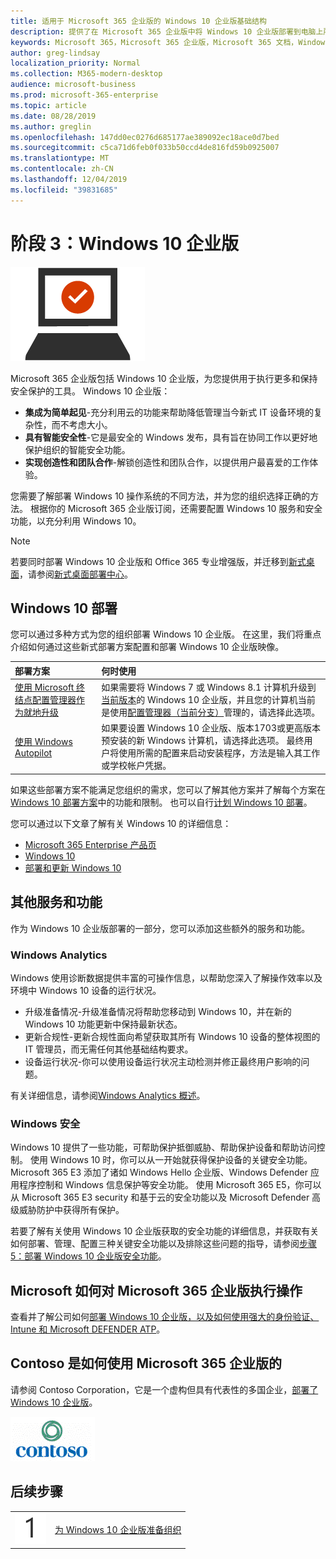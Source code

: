 ```yaml
---
title: 适用于 Microsoft 365 企业版的 Windows 10 企业版基础结构
description: 提供了在 Microsoft 365 企业版中将 Windows 10 企业版部署到电脑上所需步骤的高级别指南。
keywords: Microsoft 365，Microsoft 365 企业版，Microsoft 365 文档，Windows 10 企业版，部署
author: greg-lindsay
localization_priority: Normal
ms.collection: M365-modern-desktop
audience: microsoft-business
ms.prod: microsoft-365-enterprise
ms.topic: article
ms.date: 08/28/2019
ms.author: greglin
ms.openlocfilehash: 147dd0ec0276d685177ae389092ec18ace0d7bed
ms.sourcegitcommit: c5ca71d6feb0f033b50ccd4de816fd59b0925007
ms.translationtype: MT
ms.contentlocale: zh-CN
ms.lasthandoff: 12/04/2019
ms.locfileid: "39831685"
---
```

# <a name="phase-3-windows-10-enterprise"></a>阶段 3：Windows 10 企业版

![阶段 3：Windows 10 企业版](./media/deploy-foundation-infrastructure/win10enterprise_icon.png)

Microsoft 365 企业版包括 Windows 10 企业版，为您提供用于执行更多和保持安全保护的工具。 Windows 10 企业版：

- **集成为简单起见**-充分利用云的功能来帮助降低管理当今新式 IT 设备环境的复杂性，而不考虑大小。
- **具有智能安全性**-它是最安全的 Windows 发布，具有旨在协同工作以更好地保护组织的智能安全功能。
- **实现创造性和团队合作**-解锁创造性和团队合作，以提供用户最喜爱的工作体验。

您需要了解部署 Windows 10 操作系统的不同方法，并为您的组织选择正确的方法。 根据你的 Microsoft 365 企业版订阅，还需要配置 Windows 10 服务和安全功能，以充分利用 Windows 10。

>[!Note]
>若要同时部署 Windows 10 企业版和 Office 365 专业增强版，并迁移到[新式桌面](https://www.microsoft.com/microsoft-365/modern-desktop)，请参阅[新式桌面部署中心](https://aka.ms/howtoshift)。
>

## <a name="windows-10-deployment"></a>Windows 10 部署

您可以通过多种方式为您的组织部署 Windows 10 企业版。 在这里，我们将重点介绍如何通过这些新式部署方案配置和部署 Windows 10 企业版映像。

| 部署方案 | 何时使用 |
|:--- |:--- |
| [使用 Microsoft 终结点配置管理器作为就地升级](windows10-deploy-inplaceupgrade.md) | 如果需要将 Windows 7 或 Windows 8.1 计算机升级到<a href="https://aka.ms/windows-10-release-information" target="_blank">当前版本</a>的 Windows 10 企业版，并且您的计算机当前是使用<a href="https://aka.ms/introtosccm" target="_blank">配置管理器（当前分支）</a>管理的，请选择此选项。 |
| [使用 Windows Autopilot](windows10-deploy-autopilot.md) | 如果要设置 Windows 10 企业版、版本1703或更高版本预安装的新 Windows 计算机，请选择此选项。 最终用户将使用所需的配置来启动安装程序，方法是输入其工作或学校帐户凭据。 |

如果这些部署方案不能满足您组织的需求，您可以了解其他方案并了解每个方案在[Windows 10 部署方案](https://docs.microsoft.com/windows/deployment/windows-10-deployment-scenarios)中的功能和限制。 也可以自行<a href="https://aka.ms/planforwin10deployment" target="_blank">计划 Windows 10 部署</a>。

您可以通过以下文章了解有关 Windows 10 的详细信息：

- [Microsoft 365 Enterprise 产品页](https://www.microsoft.com/microsoft-365/enterprise)
- [Windows 10](https://docs.microsoft.com/windows/windows-10)
- [部署和更新 Windows 10](https://docs.microsoft.com/windows/deployment/)


## <a name="additional-services-and-features"></a>其他服务和功能
作为 Windows 10 企业版部署的一部分，您可以添加这些额外的服务和功能。

### <a name="windows-analytics"></a>Windows Analytics

Windows 使用诊断数据提供丰富的可操作信息，以帮助您深入了解操作效率以及环境中 Windows 10 设备的运行状况。

* 升级准备情况-升级准备情况将帮助您移动到 Windows 10，并在新的 Windows 10 功能更新中保持最新状态。 
* 更新合规性-更新合规性面向希望获取其所有 Windows 10 设备的整体视图的 IT 管理员，而无需任何其他基础结构要求。
* 设备运行状况-你可以使用设备运行状况主动检测并修正最终用户影响的问题。

有关详细信息，请参阅[Windows Analytics 概述](https://docs.microsoft.com/windows/deployment/update/windows-analytics-overview)。

### <a name="windows-security"></a>Windows 安全

Windows 10 提供了一些功能，可帮助保护抵御威胁、帮助保护设备和帮助访问控制。 使用 Windows 10 时，你可以从一开始就获得保护设备的关键安全功能。 Microsoft 365 E3 添加了诸如 Windows Hello 企业版、Windows Defender 应用程序控制和 Windows 信息保护等安全功能。 使用 Microsoft 365 E5，你可以从 Microsoft 365 E3 security 和基于云的安全功能以及 Microsoft Defender 高级威胁防护中获得所有保护。 

若要了解有关使用 Windows 10 企业版获取的安全功能的详细信息，并获取有关如何部署、管理、配置三种关键安全功能以及排除这些问题的指导，请参阅[步骤5：部署 Windows 10 企业版安全功能](windows10-enable-security-features.md)。

## <a name="how-microsoft-does-microsoft-365-enterprise"></a>Microsoft 如何对 Microsoft 365 企业版执行操作

查看并了解公司如何[部署 Windows 10 企业版，以及如何使用强大的身份验证、Intune 和 Microsoft DEFENDER ATP](https://www.microsoft.com/itshowcase/deploying-and-managing-microsoft-365#primaryR6)。

## <a name="how-contoso-did-microsoft-365-enterprise"></a>Contoso 是如何使用 Microsoft 365 企业版的

请参阅 Contoso Corporation，它是一个虚构但具有代表性的多国企业，[部署了 Windows 10 企业版](contoso-win10.md)。

![Contoso Corporation](./media/contoso-overview/contoso-icon.png)

## <a name="next-step"></a>后续步骤

|||
|:-------|:-----|
|![第 1 步](./media/stepnumbers/Step1.png)| [为 Windows 10 企业版准备组织](windows10-prepare-your-org.md) |
